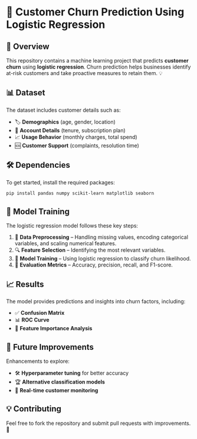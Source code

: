 
# 🔮 Customer Churn Prediction Using Logistic Regression

## 📌 Overview
This repository contains a machine learning project that predicts **customer churn** using **logistic regression**. Churn prediction helps businesses identify at-risk customers and take proactive measures to retain them. 💡

## 📊 Dataset
The dataset includes customer details such as:
- 🏷 **Demographics** (age, gender, location)
- 📜 **Account Details** (tenure, subscription plan)
- 📈 **Usage Behavior** (monthly charges, total spend)
- 🆘 **Customer Support** (complaints, resolution time)

## 🛠 Dependencies
To get started, install the required packages:

```bash
pip install pandas numpy scikit-learn matplotlib seaborn
```

## 🎯 Model Training
The logistic regression model follows these key steps:
1. 🧹 **Data Preprocessing** – Handling missing values, encoding categorical variables, and scaling numerical features.
2. 🔍 **Feature Selection** – Identifying the most relevant variables.
3. 🤖 **Model Training** – Using logistic regression to classify churn likelihood.
4. 📏 **Evaluation Metrics** – Accuracy, precision, recall, and F1-score.

## 📈 Results
The model provides predictions and insights into churn factors, including:
- ✅ **Confusion Matrix**
- 📊 **ROC Curve**
- 📌 **Feature Importance Analysis**

## 🔮 Future Improvements
Enhancements to explore:
- 🛠 **Hyperparameter tuning** for better accuracy
- 🏆 **Alternative classification models**
- 🔄 **Real-time customer monitoring**

## 💡 Contributing
Feel free to fork the repository and submit pull requests with improvements. 🚀



